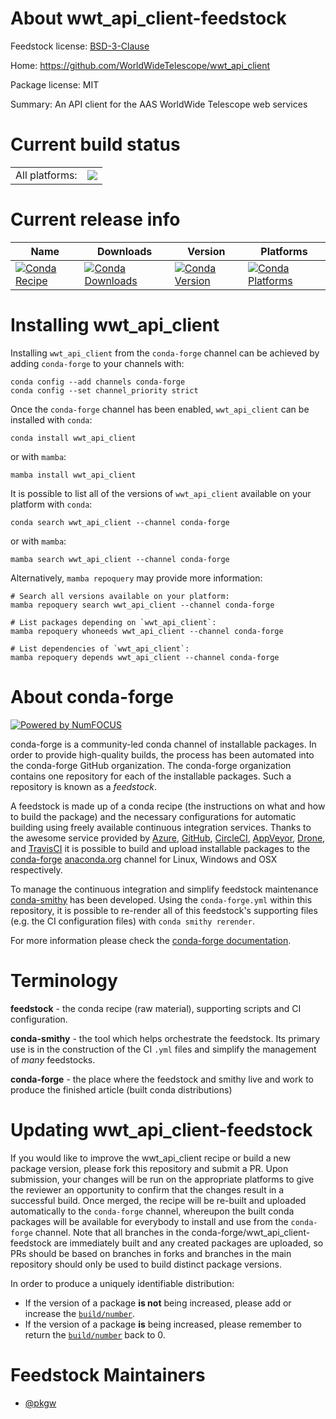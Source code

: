 About wwt_api_client-feedstock
==============================

Feedstock license: [BSD-3-Clause](https://github.com/conda-forge/wwt_api_client-feedstock/blob/main/LICENSE.txt)

Home: https://github.com/WorldWideTelescope/wwt_api_client

Package license: MIT

Summary: An API client for the AAS WorldWide Telescope web services

Current build status
====================


<table><tr><td>All platforms:</td>
    <td>
      <a href="https://dev.azure.com/conda-forge/feedstock-builds/_build/latest?definitionId=19032&branchName=main">
        <img src="https://dev.azure.com/conda-forge/feedstock-builds/_apis/build/status/wwt_api_client-feedstock?branchName=main">
      </a>
    </td>
  </tr>
</table>

Current release info
====================

| Name | Downloads | Version | Platforms |
| --- | --- | --- | --- |
| [![Conda Recipe](https://img.shields.io/badge/recipe-wwt_api_client-green.svg)](https://anaconda.org/conda-forge/wwt_api_client) | [![Conda Downloads](https://img.shields.io/conda/dn/conda-forge/wwt_api_client.svg)](https://anaconda.org/conda-forge/wwt_api_client) | [![Conda Version](https://img.shields.io/conda/vn/conda-forge/wwt_api_client.svg)](https://anaconda.org/conda-forge/wwt_api_client) | [![Conda Platforms](https://img.shields.io/conda/pn/conda-forge/wwt_api_client.svg)](https://anaconda.org/conda-forge/wwt_api_client) |

Installing wwt_api_client
=========================

Installing `wwt_api_client` from the `conda-forge` channel can be achieved by adding `conda-forge` to your channels with:

```
conda config --add channels conda-forge
conda config --set channel_priority strict
```

Once the `conda-forge` channel has been enabled, `wwt_api_client` can be installed with `conda`:

```
conda install wwt_api_client
```

or with `mamba`:

```
mamba install wwt_api_client
```

It is possible to list all of the versions of `wwt_api_client` available on your platform with `conda`:

```
conda search wwt_api_client --channel conda-forge
```

or with `mamba`:

```
mamba search wwt_api_client --channel conda-forge
```

Alternatively, `mamba repoquery` may provide more information:

```
# Search all versions available on your platform:
mamba repoquery search wwt_api_client --channel conda-forge

# List packages depending on `wwt_api_client`:
mamba repoquery whoneeds wwt_api_client --channel conda-forge

# List dependencies of `wwt_api_client`:
mamba repoquery depends wwt_api_client --channel conda-forge
```


About conda-forge
=================

[![Powered by
NumFOCUS](https://img.shields.io/badge/powered%20by-NumFOCUS-orange.svg?style=flat&colorA=E1523D&colorB=007D8A)](https://numfocus.org)

conda-forge is a community-led conda channel of installable packages.
In order to provide high-quality builds, the process has been automated into the
conda-forge GitHub organization. The conda-forge organization contains one repository
for each of the installable packages. Such a repository is known as a *feedstock*.

A feedstock is made up of a conda recipe (the instructions on what and how to build
the package) and the necessary configurations for automatic building using freely
available continuous integration services. Thanks to the awesome service provided by
[Azure](https://azure.microsoft.com/en-us/services/devops/), [GitHub](https://github.com/),
[CircleCI](https://circleci.com/), [AppVeyor](https://www.appveyor.com/),
[Drone](https://cloud.drone.io/welcome), and [TravisCI](https://travis-ci.com/)
it is possible to build and upload installable packages to the
[conda-forge](https://anaconda.org/conda-forge) [anaconda.org](https://anaconda.org/)
channel for Linux, Windows and OSX respectively.

To manage the continuous integration and simplify feedstock maintenance
[conda-smithy](https://github.com/conda-forge/conda-smithy) has been developed.
Using the ``conda-forge.yml`` within this repository, it is possible to re-render all of
this feedstock's supporting files (e.g. the CI configuration files) with ``conda smithy rerender``.

For more information please check the [conda-forge documentation](https://conda-forge.org/docs/).

Terminology
===========

**feedstock** - the conda recipe (raw material), supporting scripts and CI configuration.

**conda-smithy** - the tool which helps orchestrate the feedstock.
                   Its primary use is in the construction of the CI ``.yml`` files
                   and simplify the management of *many* feedstocks.

**conda-forge** - the place where the feedstock and smithy live and work to
                  produce the finished article (built conda distributions)


Updating wwt_api_client-feedstock
=================================

If you would like to improve the wwt_api_client recipe or build a new
package version, please fork this repository and submit a PR. Upon submission,
your changes will be run on the appropriate platforms to give the reviewer an
opportunity to confirm that the changes result in a successful build. Once
merged, the recipe will be re-built and uploaded automatically to the
`conda-forge` channel, whereupon the built conda packages will be available for
everybody to install and use from the `conda-forge` channel.
Note that all branches in the conda-forge/wwt_api_client-feedstock are
immediately built and any created packages are uploaded, so PRs should be based
on branches in forks and branches in the main repository should only be used to
build distinct package versions.

In order to produce a uniquely identifiable distribution:
 * If the version of a package **is not** being increased, please add or increase
   the [``build/number``](https://docs.conda.io/projects/conda-build/en/latest/resources/define-metadata.html#build-number-and-string).
 * If the version of a package **is** being increased, please remember to return
   the [``build/number``](https://docs.conda.io/projects/conda-build/en/latest/resources/define-metadata.html#build-number-and-string)
   back to 0.

Feedstock Maintainers
=====================

* [@pkgw](https://github.com/pkgw/)

